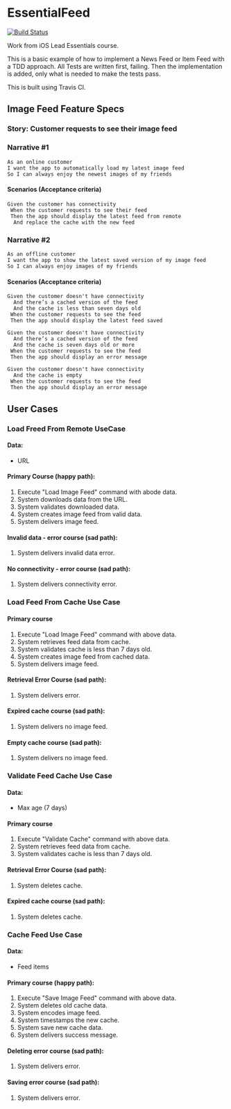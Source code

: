 # EssentialFeed

[![Build Status](https://app.travis-ci.com/Christophorus3/EssentialFeed.svg?branch=master)](https://app.travis-ci.com/Christophorus3/EssentialFeed)

Work from iOS Lead Essentials course.

This is a basic example of how to implement a News Feed or Item Feed with a TDD approach. All Tests are written first, failing. Then the implementation is added, only what is needed to make the tests pass.

This is built using Travis CI.


## Image Feed Feature Specs

### Story: Customer requests to see their image feed

### Narrative #1

```
As an online customer
I want the app to automatically load my latest image feed
So I can always enjoy the newest images of my friends
```

#### Scenarios (Acceptance criteria)

```
Given the customer has connectivity
 When the customer requests to see their feed
 Then the app should display the latest feed from remote
  And replace the cache with the new feed
```

### Narrative #2

```
As an offline customer
I want the app to show the latest saved version of my image feed
So I can always enjoy images of my friends
```

#### Scenarios (Acceptance criteria)

```
Given the customer doesn't have connectivity
  And there’s a cached version of the feed
  And the cache is less than seven days old
 When the customer requests to see the feed
 Then the app should display the latest feed saved

Given the customer doesn't have connectivity
  And there’s a cached version of the feed
  And the cache is seven days old or more
 When the customer requests to see the feed
 Then the app should display an error message

Given the customer doesn't have connectivity
  And the cache is empty
 When the customer requests to see the feed
 Then the app should display an error message
```

## User Cases

### Load Freed From Remote UseCase

#### Data:
- URL

#### Primary Course (happy path):
1. Execute "Load Image Feed" command with abode data.
2. System downloads data from the URL.
3. System validates downloaded data.
4. System creates image feed from valid data.
5. System delivers image feed.

#### Invalid data - error course (sad path):
1. System delivers invalid data error.

#### No connectivity - error course (sad path):
1. System delivers connectivity error.

### Load Feed From Cache Use Case

#### Primary course
1. Execute "Load Image Feed" command with above data.
2. System retrieves feed data from cache.
3. System validates cache is less than 7 days old.
4. System creates image feed from cached data.
5. System delivers image feed.

#### Retrieval Error Course (sad path):
1. System delivers error.

#### Expired cache course (sad path):
1. System delivers no image feed.

#### Empty cache course (sad path):
1. System delivers no image feed.

### Validate Feed Cache Use Case

#### Data:
- Max age (7 days)

#### Primary course
1. Execute "Validate Cache" command with above data.
2. System retrieves feed data from cache.
3. System validates cache is less than 7 days old.


#### Retrieval Error Course (sad path):
1. System deletes cache.

#### Expired cache course (sad path):
1. System deletes cache.

### Cache Feed Use Case

#### Data:
* Feed items

#### Primary course (happy path):
1. Execute "Save Image Feed" command with above data.
2. System deletes old cache data.
3. System encodes image feed.
4. System timestamps the new cache.
5. System save new cache data.
6. System delivers success message.

#### Deleting error course (sad path):
1. System delivers error.

#### Saving error course (sad path):
1. System delivers error.


